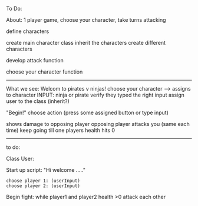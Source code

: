 To Do: 

About: 1 player game, choose your character, take turns attacking 

define characters

create main character class
    inherit the characters
    create different characters

develop attack function 

choose your character function 

--------------------------------------------------

What we see: 
Welcom to pirates v ninjas!
choose your character --> assigns to character 
    INPUT: ninja or pirate
        verify they typed the right input 
    assign user to the class (inherit?)


"Begin!"
choose action (press some assigned button or type input) 

shows damage to opposing player
opposing player attacks you (same each time)
keep going till one players health hits 0


--------------------------------------------------


to do:

Class User:


Start up script: "Hi welcome ....."

    choose player 1: (userInput)
    choose player 2: (userInput)

Begin fight:
    while player1 and player2 health >0 
        attack each other 


